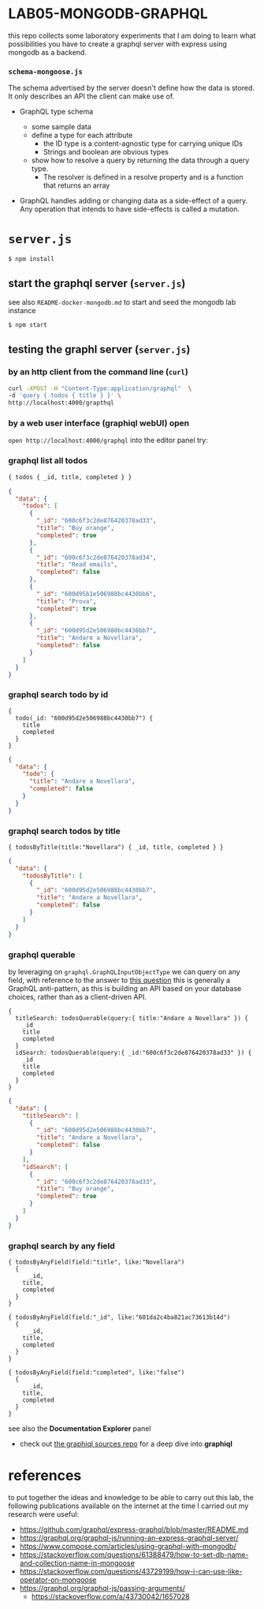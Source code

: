 # LAB05-MONGODB-GRAPHQL
this repo collects some laboratory experiments that I am doing to learn what possibilities you have to create a graphql server with express using mongodb as a backend.  

### `schema-mongoose.js`
The schema advertised by the server doesn't define how the data is stored. 
It only describes an API the client can make use of.

- GraphQL type schema
    - some sample data 
    - define a type for each attribute
        - the ID type is a content-agnostic type for carrying unique IDs
        - Strings and boolean are obvious types
    - show how to resolve a query by returning the data through a query type.
        - The resolver is defined in a resolve property and is a function that returns an array

- GraphQL handles adding or changing data as a side-effect of a query. Any operation that intends to have side-effects is called a mutation.


# `server.js`
```
$ npm install
```
## start the graphql server (`server.js`)
see also `README-docker-mongodb.md` to start and seed the mongodb lab instance
``` zsh 
$ npm start 
```

## testing the graphl server (`server.js`)
### by an http client from the command line (`curl`)
``` zsh
curl -XPOST -H "Content-Type:application/graphql"  \
-d 'query { todos { title } }' \
http://localhost:4000/grapthql
```

### by a web user interface (graphiql webUI) open 
`open http://localhost:4000/graphql`
into the editor panel try:
### graphql list all todos
``` graphql
{ todos { _id, title, completed } }
```
``` json
{
  "data": {
    "todos": [
      {
        "_id": "600c6f3c2de876420378ad33",
        "title": "Buy orange",
        "completed": true
      },
      {
        "_id": "600c6f3c2de876420378ad34",
        "title": "Read emails",
        "completed": false
      },
      {
        "_id": "600d95b1e506988bc4430bb6",
        "title": "Prova",
        "completed": true
      },
      {
        "_id": "600d95d2e506988bc4430bb7",
        "title": "Andare a Novellara",
        "completed": false
      }
    ]
  }
}
```

### graphql search todo by id 
``` 
{
  todo(_id: "600d95d2e506988bc4430bb7") {
    title
    completed
  }
}
```

``` json 
{
  "data": {
    "todo": {
      "title": "Andare a Novellara",
      "completed": false
    }
  }
}
```

### graphql search todos by title
```
{ todosByTitle(title:"Novellara") { _id, title, completed } }
```
``` json
{
  "data": {
    "todosByTitle": [
      {
        "_id": "600d95d2e506988bc4430bb7",
        "title": "Andare a Novellara",
        "completed": false
      }
    ]
  }
}
```

### graphql querable 
by leveraging on `graphql.GraphQLInputObjectType` we can query on any field, 
with reference to the answer to [this question](https://stackoverflow.com/q/65925883/1657028)
 this is generally a GraphQL anti-pattern, as this is building an API based on your database choices, 
 rather than as a client-driven API.
```
{
  titleSearch: todosQuerable(query:{ title:"Andare a Novellara" }) {
    _id
    title
    completed
  }
  idSearch: todosQuerable(query:{ _id:"600c6f3c2de876420378ad33" }) {
    _id
    title
    completed
  }
}
```

``` json
{
  "data": {
    "titleSearch": [
      {
        "_id": "600d95d2e506988bc4430bb7",
        "title": "Andare a Novellara",
        "completed": false
      }
    ],
    "idSearch": [
      {
        "_id": "600c6f3c2de876420378ad33",
        "title": "Buy orange",
        "completed": true
      }
    ]
  }
}
```

### graphql search by any field 
```
{ todosByAnyField(field:"title", like:"Novellara") 
  { 
	  _id, 
  	title, 
  	completed 
  } 
}
```
``` 
{ todosByAnyField(field:"_id", like:"601da2c4ba821ac73613b14d") 
  { 
	  _id, 
  	title, 
  	completed 
  } 
}
```
```
{ todosByAnyField(field:"completed", like:"false") 
  { 
	  _id, 
  	title, 
  	completed 
  } 
}
```

see also the **Documentation Explorer** panel

- check out [the graphiql sources repo](https://github.com/graphql/graphiql) for a deep dive into **graphiql**


<!--
# WIP
- https://flaviocopes.com/graphql-node-express/
-->
# references
to put together the ideas and knowledge to be able to carry out this lab, 
the following publications available on the internet at the time I carried out my research were useful:
- https://github.com/graphql/express-graphql/blob/master/README.md
- https://graphql.org/graphql-js/running-an-express-graphql-server/
- https://www.compose.com/articles/using-graphql-with-mongodb/
- https://stackoverflow.com/questions/61388479/how-to-set-db-name-and-collection-name-in-mongoose
- https://stackoverflow.com/questions/43729199/how-i-can-use-like-operator-on-mongoose
- https://graphql.org/graphql-js/passing-arguments/
    - https://stackoverflow.com/a/43730042/1657028
